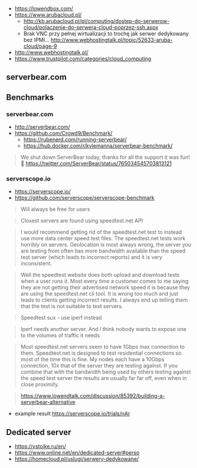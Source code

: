- https://lowendbox.com/
- https://www.arubacloud.pl/
  - http://kb.arubacloud.pl/pl/computing/dostep-do-serwerow-cloud/polaczenie-do-serwera-cloud-poprzez-ssh.aspx
  - Brak VNC przy pełnej wirtualizacji to trochę jak serwer dedykowany bez IPMI...  http://www.webhostingtalk.pl/topic/52633-aruba-cloud/page-9
- http://www.webhostingtalk.pl/
- https://www.trustpilot.com/categories/cloud_computing

## serverbear.com

## Benchmarks

### serverbear.com

- http://serverbear.com/
- https://github.com/Crowd9/Benchmark/
  - https://rubenerd.com/running-serverbear/
  - https://hub.docker.com/r/kylemanna/serverbear-benchmark/

> We shut down ServerBear today, thanks for all the support it was fun! 🐻
> https://twitter.com/ServerBear/status/765034545703813121

### serverscope.io

- https://serverscope.io/
- https://github.com/serverscope/serverscope-benchmark

> Will always be free for users

> Closest servers are found using speedtest.net API

> I would recommend getting rid of the speedtest.net test to instead use more data center speed test files.
> The speedtest.net tests work horribly on servers. Geolocation is most always wrong, the server you are testing from often has more bandwidth available than the speed test server (which leads to incorrect reports) and it is very inconsistent.

> Well the speedtest website does both upload and download tests when a user runs it. Most every time a customer comes to me saying they are not getting their advertised network speed it is because they are using the speedtest.net cli tool. It is wrong too much and just leads to clients getting incorrect results.
> I always end up telling them that the test is not suitable to test servers.

> Speedtest sux - use iperf instead

> Iperf needs another server. And I think nobody wants to expose one to the volumes of traffic it needs

> Most speedtest.net servers seem to have 1Gbps max connection to them. Speedtest.net is designed to test residential connections so most of the time this is fine.
> My nodes each have a 10Gbps connection, 10x that of the server they are testing against. If you combine that with the bandwidth being used by others testing against the speed test server the results are usually far far off, even when in close proximity.

> https://www.lowendtalk.com/discussion/85392/building-a-serverbear-alternative

- example result https://serverscope.io/trials/nAr

## Dedicated server

- https://vstoike.ru/en/
- https://www.online.net/en/dedicated-server#perso
- https://homecloud.pl/uslugi/serwery-dedykowane/
